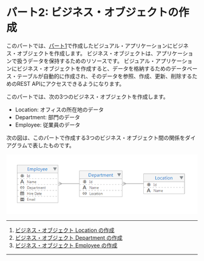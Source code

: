 # パート2: ビジネス・オブジェクトの作成

このパートでは、[パート1](../part1/README.md)で作成したビジュアル・アプリケーションにビジネス・オブジェクトを作成します。
ビジネス・オブジェクトは、アプリケーションで扱うデータを保持するためのリソースです。
ビジュアル・アプリケーションにビジネス・オブジェクトを作成すると、データを格納するためのデータベース・テーブルが自動的に作成され、そのデータを参照、作成、更新、削除するためのREST APIにアクセスできるようになります。

このパートでは、次の3つのビジネス・オブジェクトを作成します。

* Location: オフィスの所在地のデータ
* Department: 部門のデータ
* Employee: 従業員のデータ

次の図は、このパートで作成する3つのビジネス・オブジェクト間の関係をダイアグラムで表したものです。

![ビジネス・オブジェクトのダイアグラム](images/bo_diagram.png)

----

1. [ビジネス・オブジェクト Location の作成](create_bo_location.md)
1. [ビジネス・オブジェクト Department の作成](create_bo_department.md)
1. [ビジネス・オブジェクト Employee の作成](create_bo_employee.md)

----
